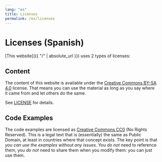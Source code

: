 ```yaml
---
lang: "es"
title: Licenses
permalink: /es/licenses
---
```


# Licenses (Spanish)

[This website]({{ "/" | absolute_url }}) uses 2 types of licenses:

## Content

The content of this website is available under the
[Creative Commons BY-SA 4.0](https://creativecommons.org/licenses/by-sa/4.0/)
license. That means you can use the material as long as you say where it came
from and let others do the same.

See [LICENSE](LICENSE) for details.

## Code Examples

The code examples are licensed as
[Creative Commons CC0](https://creativecommons.org/share-your-work/public-domain/cc0/) (No Rights Reserved). This is
a legal text that is (essentially) the same as Public Domain, at least in
countries where that concept exists. The key point is that _you can use the
examples without any issues_. You _do not_ need to reference them, you _do not_
need to share them when you modify them: you can just use them.
